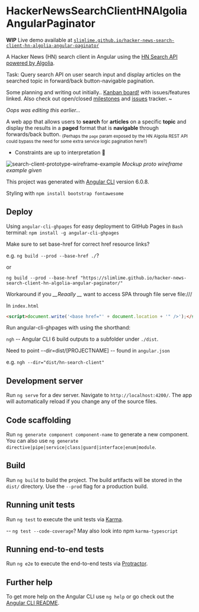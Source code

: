 # HackerNewsSearchClientHNAlgoliaAngularPaginator

**WIP**
Live demo available at [`slimlime.github.io/hacker-news-search-client-hn-algolia-angular-paginator`](https://slimlime.github.io/hacker-news-search-client-hn-algolia-angular-paginator/)

A Hacker News (HN) search client in Angular using the [HN Search API powered by Algolia](https://hn.algolia.com/api).

Task: Query search API on user search input and display articles on the searched
topic in forward/back button-navigable pagination.

Some planning and writing out initially.. [Kanban board!](https://github.com/slimlime/hacker-news-search-client-hn-algolia-angular-paginator/projects) with issues/features linked. Also check out open/closed 
[milestones](https://github.com/slimlime/hacker-news-search-client-hn-algolia-angular-paginator/milestones) and
[issues](https://github.com/slimlime/hacker-news-search-client-hn-algolia-angular-paginator/issues?&q=is%3Aissue)
tracker. ~

*Oops was editing this earlier...*

A web app that allows users to **search** for **articles** on a specific **topic** and display the results in a **paged** format that is **navigable** through forwards/back button. <sub> (Perhaps the `page` param exposed by the HN Algolia REST API could bypass the need for some extra service logic pagination here?)</sub>

* Constraints are up to interpretation :lion:

![search-client-prototype-wireframe-example](https://raw.githubusercontent.com/slimlime/hacker-news-search-client-hn-algolia-angular-paginator/master/src/assets/hn-search-proto-wireframe-example-sav.png)
*Mockup proto wireframe example given*
<!-- [comment]: [//]<> -- https://raw.githubusercontent.com/slimlime/hacker-news-search-client-hn-algolia-angular-paginator/111eea7050bbc9abb064895327cb408711887174/src/assets/hn-search-proto-wireframe-example-sav.png
-->
This project was generated with [Angular CLI](https://github.com/angular/angular-cli) version 6.0.8.

Styling with `npm install bootstrap fontawesome`

## Deploy

Using `angular-cli-ghpages` for easy deployment to GitHub Pages in `Bash` terminal:
`npm install -g angular-cli-ghpages`

Make sure to set base-href for correct href resource links?

e.g. `ng build --prod --base-href ./`?

or

`ng build --prod --base-href "https://slimlime.github.io/hacker-news-search-client-hn-algolia-angular-paginator/"`

Workaround if you *__Reaally __* want to access SPA through file serve file:///

In `index.html`

```html
<script>document.write('<base href="' + document.location + '" />');</script>
```

Run angular-cli-ghpages with using the shorthand:

`ngh` -- Angular CLI 6 build outputs to a subfolder under `./dist`.

Need to point --dir=dist/[PROJECTNAME]  -- found in `angular.json`

e.g. `ngh --dir="dist/hn-search-client"`

## Development server

Run `ng serve` for a dev server. Navigate to `http://localhost:4200/`. The app will automatically reload if you change any of the source files.

## Code scaffolding

Run `ng generate component component-name` to generate a new component. You can also use `ng generate directive|pipe|service|class|guard|interface|enum|module`.

## Build

Run `ng build` to build the project. The build artifacts will be stored in the `dist/` directory. Use the `--prod` flag for a production build.

## Running unit tests

Run `ng test` to execute the unit tests via [Karma](https://karma-runner.github.io).

-- `ng test --code-coverage`?  May also look into npm `karma-typescript`

## Running end-to-end tests

Run `ng e2e` to execute the end-to-end tests via [Protractor](http://www.protractortest.org/).

## Further help

To get more help on the Angular CLI use `ng help` or go check out the [Angular CLI README](https://github.com/angular/angular-cli/blob/master/README.md).
